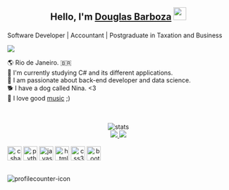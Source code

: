 ## <h2 align="center"> Hello, I'm [Douglas Barboza](https://www.linkedin.com/in/douglas-barboza/) <img src="https://github.com/TheDudeThatCode/TheDudeThatCode/blob/master/Assets/Hi.gif" width="29px"></p>
Software Developer | Accountant | Postgraduate in Taxation and Business</h2> <br>

<!-- About me -->
<div>
<img src="https://readme-typing-svg.demolab.com?font=Londrina+Outline&size=30&pause=500&color=D4C5BB&width=435&lines=About+me:"/>
</div>

🌎 Rio de Janeiro. 🇧🇷 <br>
🌱 I'm currently studying C# and its different applications. <br>
🥅  I am passionate about back-end developer and data science. <br>
🐕 I have a dog called Nina. <3 <br>
🎵 I love good [music](https://open.spotify.com/playlist/0L9xYN5qS2Gu5jCFj6SIrC) ;) <br>
<br>
<br>

<!-- Most Used Lenguage Stats -->
<div align="center">
  <img src="https://github-readme-stats.vercel.app/api/top-langs/?username=douglimaonline&layout=donut&theme=transparent&hide_border=true&title_color=D4C5BB&include_all_commits=true&langs_count=7&hide=Rich+Text+Format,html"
    alt="stats"><br />
</div>


<!-- Repositories -->
<div align="center"<br>
  <a href="https://douglimaonline.github.io/meu-site" target="_blank">
  <img src="https://github-readme-stats.vercel.app/api/pin/?username=douglimaonline&repo=meu-site&theme=transparent&title_color=D4C5BB&hide_border=true" />
</a>
<a href="https://github.com/douglimaonline/Csharp" target="_blank">
  <img src="https://github-readme-stats.vercel.app/api/pin/?username=douglimaonline&repo=Csharp&theme=transparent&title_color=D4C5BB&hide_border=true" />
</a>
</div>

<!-- DevIcons -->
<div align="end" style="display: inline-block;"><br>
<img alt="csharp-icon" height="32" width="32" src="https://cdn.jsdelivr.net/gh/devicons/devicon/icons/csharp/csharp-original.svg" />
<img alt="python-icon" height="32" width="32" src="https://cdn.jsdelivr.net/gh/devicons/devicon/icons/python/python-original.svg" />
<img alt="javascript-icon" height="32" width="32" src="https://cdn.jsdelivr.net/gh/devicons/devicon/icons/javascript/javascript-original.svg" />
<img alt="html5-icon" height="32" width="32" src="https://cdn.jsdelivr.net/gh/devicons/devicon/icons/html5/html5-plain.svg" />
<img alt="css3-icon" height="32" width="32" src="https://cdn.jsdelivr.net/gh/devicons/devicon/icons/css3/css3-original.svg" />
<img alt="bootstrap-icon" height="32" width="32" src="https://cdn.jsdelivr.net/gh/devicons/devicon/icons/bootstrap/bootstrap-original.svg" />
</div>

##
<!-- Profile Counter -->
<img alt="profilecounter-icon" align="start" src="https://komarev.com/ghpvc/?username=douglimaonline&color=grey">

